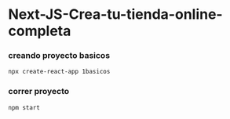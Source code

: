 # Next-JS-Crea-tu-tienda-online-completa


### creando proyecto basicos

`
npx create-react-app 1basicos
`

### correr proyecto

`
npm start
`